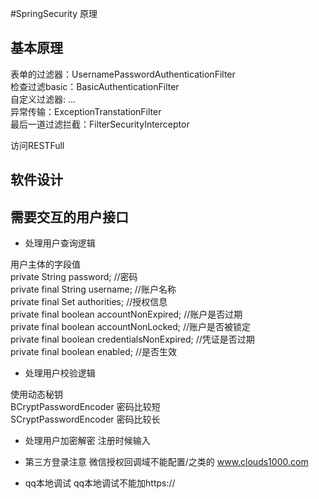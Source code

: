 #SpringSecurity 原理

## 基本原理
表单的过滤器：UsernamePasswordAuthenticationFilter    
检查过滤basic：BasicAuthenticationFilter   
自定义过滤器: ...  
异常传输：ExceptionTranstationFilter     
最后一道过滤拦截：FilterSecurityInterceptor  

访问RESTFull


## 软件设计

## 需要交互的用户接口

- 处理用户查询逻辑 

用户主体的字段值  
private String password; //密码  
private final String username; //账户名称  
private final Set<GrantedAuthority> authorities; //授权信息  
private final boolean accountNonExpired; //账户是否过期  
private final boolean accountNonLocked; //账户是否被锁定  
private final boolean credentialsNonExpired; //凭证是否过期  
private final boolean enabled; //是否生效

- 处理用户校验逻辑  

使用动态秘钥  
BCryptPasswordEncoder 密码比较短  
SCryptPasswordEncoder 密码比较长  

- 处理用户加密解密
注册时候输入



- 第三方登录注意
    微信授权回调域不能配置/之类的
    www.clouds1000.com
- qq本地调试
    qq本地调试不能加https://




